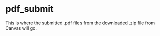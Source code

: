 # pdf_submit
This is where the submitted .pdf files from the downloaded .zip file from Canvas will go. 